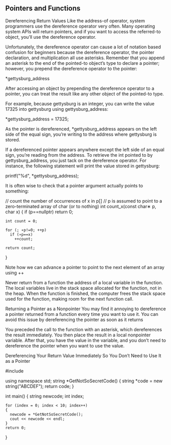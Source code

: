 ## Pointers and Functions

Dereferencing Return Values
Like the address-of operator, system programmers use the dereference operator very often. Many operating system APIs will return pointers, and if you want to access the referred-to object, you’ll use the dereference operator.

Unfortunately, the dereference operator can cause a lot of notation based confusion for beginners because the dereference operator, the pointer declaration, and multiplication all use asterisks. Remember that you append an asterisk to the end of the pointed-to object’s type to declare a pointer; however, you prepend the dereference operator to the pointer:

  *gettysburg_address

After accessing an object by prepending the dereference operator to a pointer, you can treat the result like any other object of the pointed-to type.

For example, because gettysburg is an integer, you can write the value 17325
into gettysburg using gettysburg_address:

  *gettysburg_address = 17325;

As the pointer is dereferenced, *gettysburg_address appears on the left side of the equal sign, you’re writing to the address where gettysburg is stored.

If a dereferenced pointer appears anywhere except the left side of an
equal sign, you’re reading from the address. To retrieve the int pointed
to by gettysburg_address, you just tack on the dereference operator. For
instance, the following statement will print the value stored in gettysburg:

  printf("%d", *gettysburg_address);



It is often wise to check that a pointer argument actually points to something:

  // count the number of occurrences of x in p[]
  // p is assumed to point to a zero-terminated array of char (or to nothing)
  int count_x(const char∗ p, char x)
  {
    if (p==nullptr)
      return 0;

    int count = 0;

    for (; ∗p!=0; ++p)
      if (∗p==x)
        ++count;

    return count;
  }

Note how we can advance a pointer to point to the next element of an array using ++




Never return from a function the address of a local variable in the function.
The local variables live in the stack space allocated for the function, not in
the heap. When the function is finished, the computer frees the stack space
used for the function, making room for the next function call.



Returning a Pointer as a Nonpointer
You may find it annoying to dereference a pointer returned from a function
every time you want to use it. You can avoid this issue by dereferencing the pointer as soon as it returns

You preceded the call to the function with an asterisk, which dereferences the result immediately. You then place the result in a local nonpointer variable. After that, you have the value in the variable, and you don’t
need to dereference the pointer when you want to use the value.

Dereferencing Your Return Value Immediately So You Don’t Need to Use It as a Pointer

  #include <iostream>

  using namespace std;
  string *GetNotSoSecretCode()
  {
    string *code = new string("ABCDEF");
    return code;
  }

  int main()
  {
    string newcode;
    int index;

    for (index = 0; index < 10; index++)
    {
      newcode = *GetNotSoSecretCode();
      cout << newcode << endl;
    }
    return 0;
  }

